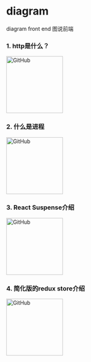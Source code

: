 # diagram
diagram front end 图说前端

### 1. http是什么？
<a href="https://github.com/ihtml5/diagram/blob/master/http%20what.png"><img src="https://github.com/ihtml5/diagram/blob/master/http%20what.png" alt="GitHub" title="http what" width="150" height="150" /></a>

### 2. 什么是进程
<a href="https://github.com/ihtml5/diagram/blob/master/process.jpg"><img src="https://github.com/ihtml5/diagram/blob/master/process.jpg" alt="GitHub" title="http what" width="150" height="150"/></a>

### 3. React Suspense介绍
<a href="https://github.com/ihtml5/diagram/blob/master/React%20Suspense%20Cheat%20Sheet.png"><img src="https://github.com/ihtml5/diagram/blob/master/React%20Suspense%20Cheat%20Sheet.png" alt="GitHub" title="http what" width="150" height="150" /></a>
### 4. 简化版的redux store介绍
<a href="https://github.com/ihtml5/diagram/blob/master/redux%20store.jpg"><img src="https://github.com/ihtml5/diagram/blob/master/redux%20store.jpg" alt="GitHub" title="http what" width="150" height="150" /></a>

